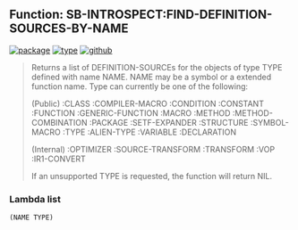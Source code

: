 ## Function: SB-INTROSPECT:FIND-DEFINITION-SOURCES-BY-NAME
[![package](https://img.shields.io/badge/Package-SB--INTROSPECT-5f9ea0.svg?style=social&colorA=999999)](../) [![type](https://img.shields.io/badge/Type-Function-5f9ea0.svg?style=social&colorA=999999)](../#function) [![github](https://img.shields.io/badge/GitHub-View_the_source-5f9ea0.svg?style=social&colorA=999999&logo=github)](https://github.com/sbcl/sbcl/blob/master/contrib/sb-introspect/introspect.lisp/) 

> Returns a list of DEFINITION-SOURCEs for the objects of type TYPE
> defined with name NAME. NAME may be a symbol or a extended function
> name. Type can currently be one of the following:
> 
> (Public)
> :CLASS
> :COMPILER-MACRO
> :CONDITION
> :CONSTANT
> :FUNCTION
> :GENERIC-FUNCTION
> :MACRO
> :METHOD
> :METHOD-COMBINATION
> :PACKAGE
> :SETF-EXPANDER
> :STRUCTURE
> :SYMBOL-MACRO
> :TYPE
> :ALIEN-TYPE
> :VARIABLE
> :DECLARATION
> 
> (Internal)
> :OPTIMIZER
> :SOURCE-TRANSFORM
> :TRANSFORM
> :VOP
> :IR1-CONVERT
> 
> If an unsupported TYPE is requested, the function will return NIL.

### Lambda list
```
(NAME TYPE)
```
